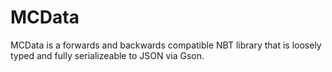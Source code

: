 # MCData
MCData is a forwards and backwards compatible NBT library that is loosely typed and fully serializeable to JSON via Gson.
